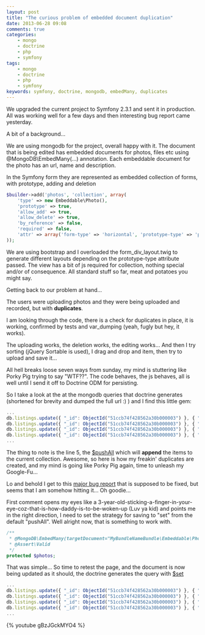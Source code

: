 ```yaml
---
layout: post
title: "The curious problem of embedded document duplication"
date: 2013-06-28 09:08
comments: true
categories:
    - mongo
    - doctrine
    - php
    - symfony
tags:
    - mongo
    - doctrine
    - php
    - symfony
keywords: symfony, doctrine, mongodb, embedMany, duplicates
---
```


We upgraded the current project to Symfony 2.3.1 and sent it in production.
All was working well for a few days and then interesting bug report came yesterday.
<!--more-->

A bit of a background...

We are using mongodb for the project, overall happy with it.
The document that is being edited has embedded documents for photos, files etc using @MongoDB\EmbedMany(...) annotation.
Each embeddable document for the photo has an url, name and description.

In the Symfony form they are represented as embedded collection of forms, with prototype, adding and deletion

``` php
$builder->add('photos', 'collection', array(
    'type' => new Embeddable\Photo(),
    'prototype' => true,
    'allow_add' => true,
    'allow_delete' => true,
    'by_reference' => false,
    'required' => false,
    'attr' => array('form-type' => 'horizontal', 'prototype-type' => 'photo-listing')
));
```
We are using bootstrap and I overloaded the form_div_layout.twig to generate different layouts depending on the prototype-type attribute passed.
The view has a bit of js required for collection, nothing special and/or of consequence.
All standard stuff so far, meat and potatoes you might say.

Getting back to our problem at hand...

The users were uploading photos and they were being uploaded and recorded, but with **duplicates**.

I am looking through the code, there is a check for duplicates in place, it is working, confirmed
by tests and var_dumping (yeah, fugly but hey, it works).

The uploading works, the deletion works, the editing works... And then I try sorting (jQuery Sortable is used), I drag and drop and item, then try to upload and save it...

All hell breaks loose seven ways from sunday, my mind is stuttering like Porky Pig trying to say "WTF??".
The code behaves, the js behaves, all is well until I send it off to Doctrine ODM for persisting.

So I take a look at the at the mongodb queries that doctrine generates (shortened for brevity and dumped the full url :) ) and I find this little gem:

``` javascript
...
db.listings.update({ "_id": ObjectId("51ccb74f428562a30b000003") }, { "$set": { "photos.7.url": "https://s3.amazonaws.com/.../image-640-480-3.jpg" } });
db.listings.update({ "_id": ObjectId("51ccb74f428562a30b000003") }, { "$unset": { "photos.0": true, "photos.1": true, "photos.2": true, "photos.3": true } });
db.listings.update({ "_id": ObjectId("51ccb74f428562a30b000003") }, { "$pull": { "photos": null } });
db.listings.update({ "_id": ObjectId("51ccb74f428562a30b000003") }, { "$pushAll": { "photos": [ { "url": "https://s3.amazonaws.com/.../23a-6.jpg" }, { "url": "https://s3.amazonaws.com/.../image-640-480-1-copy-1.jpg" }, { "url": "https://s3.amazonaws.com/.../image-640-480-2-3.jpg" }, { "url": "https://s3.amazonaws.com/.../image-640-480-3.jpg" }, { "url": "https://s3.amazonaws.com/.../2104878/23-2.jpg" } ] } });
...

```

The thing to note is the line 5, the [$pushAll](http://docs.mongodb.org/manual/reference/operator/pushAll/) which will **append** the items to the current collection.
Awesome, so here is how my freakin' duplicates are created, and my mind is going like Porky Pig again, time to unleash my Google-Fu...

Lo and behold I get to this [major bug report](http://www.doctrine-project.org/jira/browse/MODM-92?page=com.atlassian.jira.plugin.system.issuetabpanels:all-tabpanel) that is supposed to be fixed, but seems that I am somehow hitting it... Oh goodie...

First comment opens my eyes like a 3-year-old-sticking-a-finger-in-your-eye-coz-that-is-how-daddy-is-to-be-woken-up (Luv ya kid) and points me in the right direction, I need to set the strategy for saving to "set" from the default "pushAll".
Well alright now, that is something to work with.

``` php
/**
 * @MongoDB\EmbedMany(targetDocument="MyBundleNameBundle\Embeddable\Photo", strategy="set")
 * @Assert\Valid
 */
protected $photos;
```

That was simple... So time to retest the page, and the document is now being updated as it should, the doctrine generates the query with [$set](http://docs.mongodb.org/manual/reference/operator/set/)

``` javascript
...
db.listings.update({ "_id": ObjectId("51ccb74f428562a30b000003") }, { "$set": "photos.7.url": "https://s3.amazonaws.com/.../image-640-480-3-1.jpg" } });
db.listings.update({ "_id": ObjectId("51ccb74f428562a30b000003") }, { "$unset": { "photos.0": true, "photos.1": true, "photos.2": true, "photos.3": true } });
db.listings.update({ "_id": ObjectId("51ccb74f428562a30b000003") }, { "$pull": { "photos": null } });
db.listings.update({ "_id": ObjectId("51ccb74f428562a30b000003") }, { "$set": { "photos": [ { "url": "https://s3.amazonaws.com/.../23a-6.jpg" }, { "url": "https://s3.amazonaws.com/.../image-640-480-1-copy-1.jpg" }, { "url": "https://s3.amazonaws.com/.../image-640-480-2-3.jpg" }, { "url": "https://s3.amazonaws.com/.../image-640-480-3-1.jpg" }, { "url": "https://s3.amazonaws.com/.../2104878/23-2.jpg" } ] } });
...
```

{% youtube gBzJGckMYO4 %}